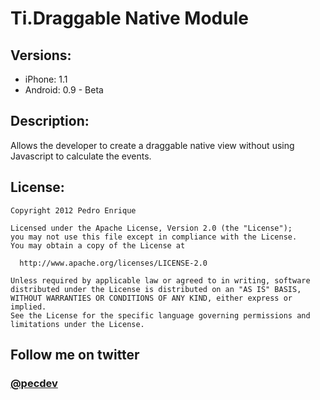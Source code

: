 # Ti.Draggable Native Module

## Versions:
- iPhone: 1.1
- Android: 0.9 - Beta

## Description:
Allows the developer to create a draggable native view without using Javascript to calculate the events.

## License:

    Copyright 2012 Pedro Enrique

    Licensed under the Apache License, Version 2.0 (the "License");
    you may not use this file except in compliance with the License.
    You may obtain a copy of the License at

      http://www.apache.org/licenses/LICENSE-2.0

    Unless required by applicable law or agreed to in writing, software
    distributed under the License is distributed on an "AS IS" BASIS,
    WITHOUT WARRANTIES OR CONDITIONS OF ANY KIND, either express or implied.
    See the License for the specific language governing permissions and
    limitations under the License.

## Follow me on twitter
### [@pecdev](http://twitter.com/pecdev)